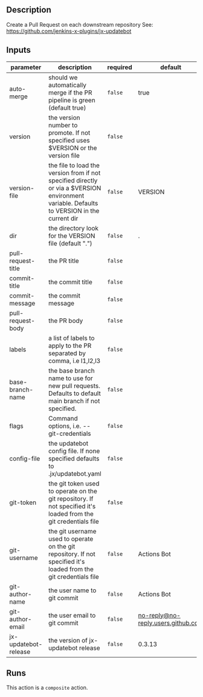 ## Description

Create a Pull Request on each downstream repository
See: https://github.com/jenkins-x-plugins/jx-updatebot


## Inputs

| parameter | description | required | default |
| --- | --- | --- | --- |
| auto-merge | should we automatically merge if the PR pipeline is green (default true) | `false` | true |
| version | the version number to promote. If not specified uses $VERSION or the version file | `false` |  |
| version-file | the file to load the version from if not specified directly or via a $VERSION environment variable. Defaults to VERSION in the current dir | `false` | VERSION |
| dir | the directory look for the VERSION file (default ".") | `false` | . |
| pull-request-title | the PR title | `false` |  |
| commit-title | the commit title | `false` |  |
| commit-message | the commit message | `false` |  |
| pull-request-body | the PR body | `false` |  |
| labels | a list of labels to apply to the PR separated by comma, i.e l1,l2,l3 | `false` |  |
| base-branch-name | the base branch name to use for new pull requests. Defaults to default main branch if not specified. | `false` |  |
| flags | Command options, i.e. --git-credentials | `false` |  |
| config-file | the updatebot config file. If none specified defaults to .jx/updatebot.yaml | `false` |  |
| git-token | the git token used to operate on the git repository. If not specified it's loaded from the git credentials file | `false` |  |
| git-username | the git username used to operate on the git repository. If not specified it's loaded from the git credentials file | `false` | Actions Bot |
| git-author-name | the user name to git commit | `false` | Actions Bot |
| git-author-email | the user email to git commit | `false` | no-reply@no-reply.users.github.com |
| jx-updatebot-release | the version of jx-updatebot release | `false` | 0.3.13 |


## Runs

This action is a `composite` action.



